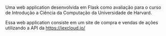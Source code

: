 Uma web application desenvolvida em Flask como avaliação para o curso de Introdução a Ciência da Computação da Universidade de Harvard. 

Essa web application consiste em um site de compra e vendas de ações utilizando a API da https://iexcloud.io/
